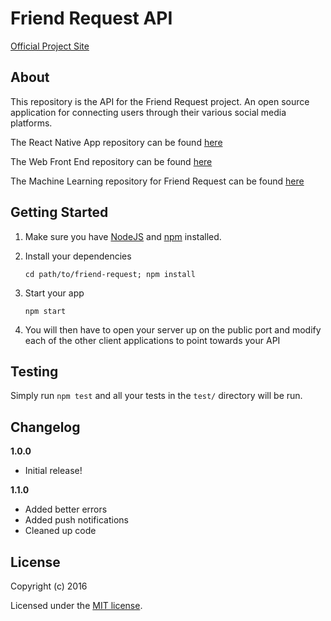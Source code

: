 # Friend Request API
[Official Project Site](https://friendrequest.ca)

> 

## About

This repository is the API for the Friend Request project. An open source application for connecting users through their various social media platforms.


The React Native App repository can be found [here](https://github.com/benstraats/Friend-Request-React-Native)

The Web Front End repository can be found [here](https://github.com/benstraats/Friend-Request-Website)

The Machine Learning repository for Friend Request can be found [here](https://github.com/benstraats/Friend-Request-Machine-Learning)

## Getting Started

1. Make sure you have [NodeJS](https://nodejs.org/) and [npm](https://www.npmjs.com/) installed.
2. Install your dependencies

    ```
    cd path/to/friend-request; npm install
    ```

3. Start your app

    ```
    npm start
    ```

4. You will then have to open your server up on the public port and modify each of the other client applications to point towards your API

## Testing

Simply run `npm test` and all your tests in the `test/` directory will be run.

## Changelog

__1.0.0__
- Initial release!

__1.1.0__
- Added better errors
- Added push notifications
- Cleaned up code

## License

Copyright (c) 2016

Licensed under the [MIT license](LICENSE).
